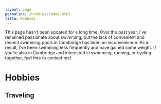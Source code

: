 ```yaml
---
layout: page
permalink: /hobbies/index.html
title: Hobbies
---
```


This page hasn’t been updated for a long time. Over the past year, I’ve remained passionate about swimming, but the lack of convenient and decent swimming pools in Cambridge has been an inconvenience. As a result, I’ve been swimming less frequently and have gained some weight. If you’re also in Cambridge and interested in swimming, running, or cycling together, feel free to contact me!

# Hobbies

## Traveling<div class="third">

<br>
